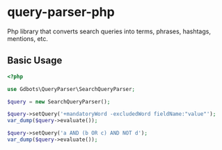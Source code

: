 query-parser-php
================

Php library that converts search queries into terms, phrases, hashtags, mentions, etc.

## Basic Usage

``` php
<?php

use Gdbots\QueryParser\SearchQueryParser;

$query = new SearchQueryParser();

$query->setQuery('+mandatoryWord -excludedWord fieldName:"value"');
var_dump($query->evaluate());

$query->setQuery('a AND (b OR c) AND NOT d');
var_dump($query->evaluate());

```
